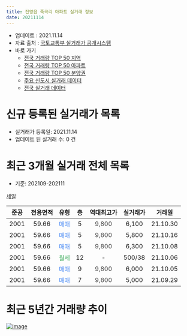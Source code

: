 ```yaml
---
title: 진영읍 죽곡리 아파트 실거래 정보
date: 20211114
---
```


* 업데이트 : 2021.11.14
* 자료 출처 : [국토교통부 실거래가 공개시스템](http://rt.molit.go.kr)
* 바로 가기
    * [전국 거래량 TOP 50 지역](https://apt-info.github.io/apt-trade-info/tr)
    * [전국 거래량 TOP 50 아파트](https://apt-info.github.io/apt-trade-info/ta)
    * [전국 거래량 TOP 50 분양권](https://apt-info.github.io/apt-trade-info/tb)
    * [주요 신도시 실거래 데이터](https://apt-info.github.io/apt-trade-info/newtown)
    * [전국 실거래 데이터](https://apt-info.github.io/apt-trade-info/all)



<script async src="https://pagead2.googlesyndication.com/pagead/js/adsbygoogle.js"></script>
<!-- 기본광고 -->
<ins class="adsbygoogle"
     style="display:block"
     data-ad-client="ca-pub-1142216861245946"
     data-ad-slot="4805727019"
     data-ad-format="auto"
     data-full-width-responsive="true"></ins>
<script>
     (adsbygoogle = window.adsbygoogle || []).push({});
</script>


# 신규 등록된 실거래가 목록

* 실거래가 등록일: 2021.11.14
* 업데이트 된 실거래 수: 0 건




<script async src="https://pagead2.googlesyndication.com/pagead/js/adsbygoogle.js"></script>
<!-- 기본광고 -->
<ins class="adsbygoogle"
     style="display:block"
     data-ad-client="ca-pub-1142216861245946"
     data-ad-slot="4805727019"
     data-ad-format="auto"
     data-full-width-responsive="true"></ins>
<script>
     (adsbygoogle = window.adsbygoogle || []).push({});
</script>


# 최근 3개월 실거래 전체 목록
* 기준: 202109-202111


[세일](https://search.naver.com/search.naver?query=%EC%84%B8%EC%9D%BC)

|준공|전용면적|유형|층|역대최고가|실거래가|거래일|
|:---:|:---:|:---:|:---:|:---:|:---:|:---:|
|2001|59.66|<span style="color:#4285F3">매매</span>|5|<span style="color:#444444">9,800</span>|6,100|21.10.30|
|2001|59.66|<span style="color:#4285F3">매매</span>|5|<span style="color:#444444">9,800</span>|5,800|21.10.16|
|2001|59.66|<span style="color:#4285F3">매매</span>|5|<span style="color:#444444">9,800</span>|6,300|21.10.08|
|2001|59.66|<span style="color:#34A853">월세</span>|12|<span style="color:#444444">-</span>|500/38|21.10.06|
|2001|59.66|<span style="color:#4285F3">매매</span>|9|<span style="color:#444444">9,800</span>|6,000|21.10.05|
|2001|59.66|<span style="color:#4285F3">매매</span>|7|<span style="color:#444444">9,800</span>|5,000|21.09.29|



<script async src="https://pagead2.googlesyndication.com/pagead/js/adsbygoogle.js"></script>
<!-- 기본광고 -->
<ins class="adsbygoogle"
     style="display:block"
     data-ad-client="ca-pub-1142216861245946"
     data-ad-slot="4805727019"
     data-ad-format="auto"
     data-full-width-responsive="true"></ins>
<script>
     (adsbygoogle = window.adsbygoogle || []).push({});
</script>


# 최근 5년간 거래량 추이


<div style="width:100%;">
    <canvas id="deal_progress" height="200"></canvas>
</div>

<script>
new Chart(document.getElementById("deal_progress"), {
    type: 'line',
    data: {
        labels: ['16.01','16.02','16.03','16.04','16.05','16.06','16.07','16.08','16.09','16.10','16.11','16.12','17.01','17.02','17.03','17.04','17.05','17.06','17.07','17.09','17.11','18.01','18.02','18.03','18.04','18.05','18.06','18.07','18.08','18.09','18.11','19.01','19.03','19.05','19.06','19.09','19.10','19.11','20.02','20.03','20.04','20.05','20.07','20.08','20.09','20.10','20.11','20.12','21.02','21.03','21.04','21.05','21.06','21.07','21.08','21.09','21.10'],
        datasets: [{
            label: '매매/분양권',
            data: [1,1,3,1,1,0,4,0,4,3,0,3,1,1,3,1,0,1,1,1,0,1,1,1,0,2,1,0,2,1,1,0,1,0,1,1,2,1,1,1,1,1,1,1,2,1,2,5,0,2,2,1,2,1,4,1,4],
            borderColor: "rgba(66, 133, 243, 1)",
            backgroundColor: "rgba(66, 133, 243, 0.05)",
            borderWidth: 1,
            pointRadius: 0,
            fill: false,
            lineTension: 0
        },{
            label: '전/월세',
            data: [0,0,0,1,1,4,0,1,0,1,1,0,0,0,0,1,1,0,0,1,1,1,0,0,1,1,1,1,0,0,0,3,0,2,0,0,2,0,1,0,0,0,0,0,0,0,0,0,1,1,0,1,1,1,1,0,1],
            borderColor: "rgba(255, 90, 0, 1)",
            backgroundColor: "rgba(255, 90, 0, 0.05)",
            borderWidth: 1,
            pointRadius: 0,
            fill: false,
            lineTension: 0
        },{
            label: '합계',
            data: [1,1,3,2,2,4,4,1,4,4,1,3,1,1,3,2,1,1,1,2,1,2,1,1,1,3,2,1,2,1,1,3,1,2,1,1,4,1,2,1,1,1,1,1,2,1,2,5,1,3,2,2,3,2,5,1,5],
            borderColor: "rgba(0, 0, 0, 1)",
            backgroundColor: "rgba(0, 0, 0, 0.03)",
            borderWidth: 0.1,
            pointRadius: 0,
            fill: true,
            lineTension: 0
        }
        ]
    },
    options: {
        responsive: true,
        title: {
            display: false
        },
        tooltips: {
            mode: 'index',
            intersect: false
        },
        hover: {
            mode: 'nearest',
            intersect: true
        },
        scales: {
            xAxes: [{
                display: true,
                scaleLabel: {
                    display: true,
                    labelString: '년/월'
                }
            }],
            yAxes: [{
                display: true,
                ticks: {
                    suggestedMin: 0,
                },
                scaleLabel: {
                    display: true,
                    labelString: '실거래 수'
                }
            }]
        }
    }
});

</script>


[![image](https://apt-info.github.io/images/2020-01-03-apt-trade-info/1024x500.png)](https://play.google.com/store/apps/details?id=com.aptinfo.apttradeinfo)

